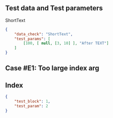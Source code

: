 ## Test data and Test parameters

ShortText

```json
{
    "data_check": "ShortText",
    "test_params": [
        [100, [ null, [3, 10] ], "After TEXT"]
    ]
}
```

## Case #E1: Too large index arg

## Index

```json
{
    "test_block": 1,
    "test_param": 2
}
```
